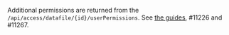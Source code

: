 Additional permissions are returned from the `/api/access/datafile/{id}/userPermissions`. See [the guides](https://dataverse-guide--11267.org.readthedocs.build/en/11267/api/dataaccess.html#get-user-permissions-on-a-file), #11226 and #11267.
